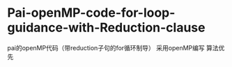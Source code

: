 # Pai-openMP-code-for-loop-guidance-with-Reduction-clause
pai的openMP代码（带reduction子句的for循环制导）
采用openMP编写
算法优先
